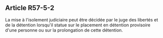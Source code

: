 Article R57-5-2
----
La mise à l'isolement judiciaire peut être décidée par le juge des libertés et
de la détention lorsqu'il statue sur le placement en détention provisoire d'une
personne ou sur la prolongation de cette détention.
